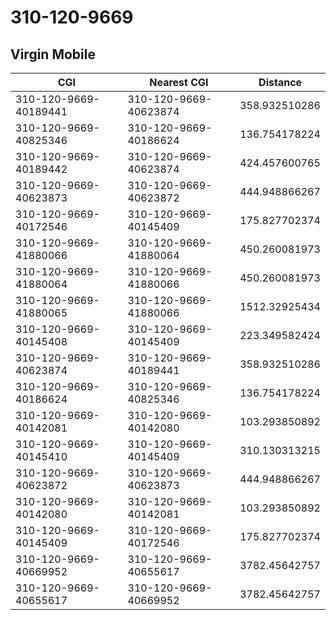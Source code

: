 # 310-120-9669
## Virgin Mobile


| CGI | Nearest CGI | Distance |
|-----|-------------|----------|
| 310-120-9669-40189441 | 310-120-9669-40623874 | 358.932510286 |
| 310-120-9669-40825346 | 310-120-9669-40186624 | 136.754178224 |
| 310-120-9669-40189442 | 310-120-9669-40623874 | 424.457600765 |
| 310-120-9669-40623873 | 310-120-9669-40623872 | 444.948866267 |
| 310-120-9669-40172546 | 310-120-9669-40145409 | 175.827702374 |
| 310-120-9669-41880066 | 310-120-9669-41880064 | 450.260081973 |
| 310-120-9669-41880064 | 310-120-9669-41880066 | 450.260081973 |
| 310-120-9669-41880065 | 310-120-9669-41880066 | 1512.32925434 |
| 310-120-9669-40145408 | 310-120-9669-40145409 | 223.349582424 |
| 310-120-9669-40623874 | 310-120-9669-40189441 | 358.932510286 |
| 310-120-9669-40186624 | 310-120-9669-40825346 | 136.754178224 |
| 310-120-9669-40142081 | 310-120-9669-40142080 | 103.293850892 |
| 310-120-9669-40145410 | 310-120-9669-40145409 | 310.130313215 |
| 310-120-9669-40623872 | 310-120-9669-40623873 | 444.948866267 |
| 310-120-9669-40142080 | 310-120-9669-40142081 | 103.293850892 |
| 310-120-9669-40145409 | 310-120-9669-40172546 | 175.827702374 |
| 310-120-9669-40669952 | 310-120-9669-40655617 | 3782.45642757 |
| 310-120-9669-40655617 | 310-120-9669-40669952 | 3782.45642757 |
